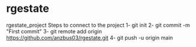 # rgestate
rgestate_project
Steps to connect to the project 
1- git init
2- git commit -m "First commit"
3- git remote add origin https://github.com/anzbus03/rgestate.git
4- git push -u origin main
